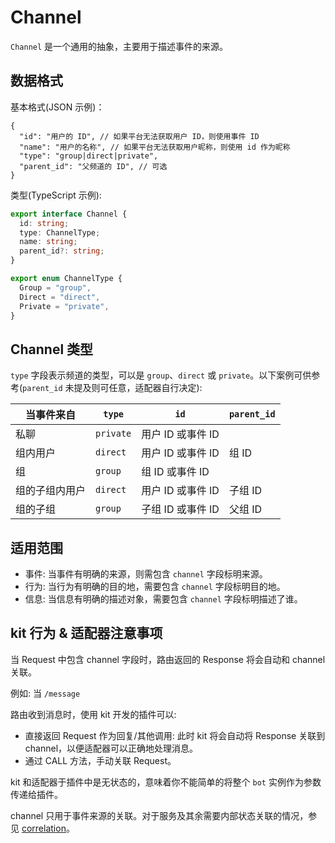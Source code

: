 # Channel

`Channel` 是一个通用的抽象，主要用于描述事件的来源。

## 数据格式

基本格式(JSON 示例)：

```jsonc
{
  "id": "用户的 ID", // 如果平台无法获取用户 ID，则使用事件 ID
  "name": "用户的名称", // 如果平台无法获取用户昵称，则使用 id 作为昵称
  "type": "group|direct|private",
  "parent_id": "父频道的 ID", // 可选
}
```

类型(TypeScript 示例):

```typescript
export interface Channel {
  id: string;
  type: ChannelType;
  name: string;
  parent_id?: string;
}

export enum ChannelType {
  Group = "group",
  Direct = "direct",
  Private = "private",
}
```

## Channel 类型

`type` 字段表示频道的类型，可以是 `group`、`direct` 或 `private`。以下案例可供参考(`parent_id` 未提及则可任意，适配器自行决定):

| 当事件来自     | `type`    | `id`              | `parent_id` |
| -------------- | --------- | ----------------- | ----------- |
| 私聊           | `private` | 用户 ID 或事件 ID |             |
| 组内用户       | `direct`  | 用户 ID 或事件 ID | 组 ID       |
| 组             | `group`   | 组 ID 或事件 ID   |             |
| 组的子组内用户 | `direct`  | 用户 ID 或事件 ID | 子组 ID     |
| 组的子组       | `group`   | 子组 ID 或事件 ID | 父组 ID     |

## 适用范围

- 事件: 当事件有明确的来源，则需包含 `channel` 字段标明来源。
- 行为: 当行为有明确的目的地，需要包含 `channel` 字段标明目的地。
- 信息: 当信息有明确的描述对象，需要包含 `channel` 字段标明描述了谁。

## kit 行为 & 适配器注意事项

当 Request 中包含 channel 字段时，路由返回的 Response 将会自动和 channel 关联。

例如: 当 `/message`

路由收到消息时，使用 kit 开发的插件可以:

- 直接返回 Request 作为回复/其他调用:
  此时 kit 将会自动将 Response 关联到 channel，以便适配器可以正确地处理消息。
- 通过 CALL 方法，手动关联 Request。

kit 和适配器于插件中是无状态的，意味着你不能简单的将整个 `bot` 实例作为参数传递给插件。

channel 只用于事件来源的关联。对于服务及其余需要内部状态关联的情况，参见 [correlation]()。
